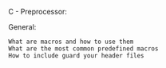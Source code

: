 C - Preprocessor:

General:

	What are macros and how to use them
	What are the most common predefined macros
	How to include guard your header files